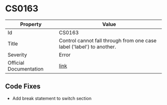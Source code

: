 # CS0163

| Property               | Value                                                                                             |
| ---------------------- | ------------------------------------------------------------------------------------------------- |
| Id                     | CS0163                                                                                            |
| Title                  | Control cannot fall through from one case label \('label'\) to another\.                          |
| Severity               | Error                                                                                             |
| Official Documentation | [link](http://docs.microsoft.com/en-us/dotnet/csharp/language-reference/compiler-messages/cs0163) |

## Code Fixes

* Add break statement to switch section
